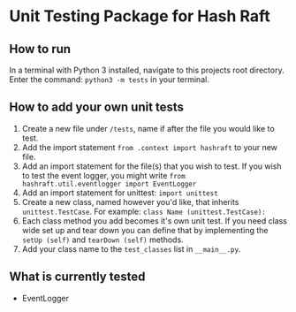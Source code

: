 # Unit Testing Package for Hash Raft

## How to run
In a terminal with Python 3 installed, navigate to this projects root directory. 
Enter the command: `python3 -m tests` in your terminal.

## How to add your own unit tests
1. Create a new file under `/tests`, name if after the file you would like to test.
2. Add the import statement `from .context import hashraft` to your new file.
3. Add an import statement for the file(s) that you wish to test. If you wish to test the event logger, you might write `from hashraft.util.eventlogger import EventLogger`
4. Add an import statement for unittest: `import unittest`
5. Create a new class, named however you'd like, that inherits `unittest.TestCase`. For example: `class Name (unittest.TestCase):`
6. Each class method you add becomes it's own unit test. If you need class wide set up and tear down you can define that by implementing the `setUp (self)` and `tearDown (self)` methods. 
7. Add your class name to the `test_classes` list in `__main__.py`.

## What is currently tested
- EventLogger
    